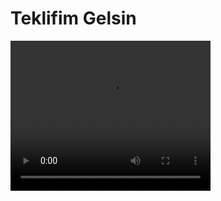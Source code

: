 # Teklifim Gelsin


<video width="320" height="240" controls>
  <source src="https://github.com/alper-mf/teklifim_gelsin/blob/main/app_preview/app_preview.mp4" type="video/mov">
</video>
